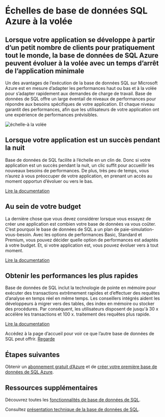 <properties
   pageTitle="Échelles de base de données SQL Azure à la volée"
   description="Découvrez comment la base de données de SQL s’adapte à la volée"
   keywords=""
   services="sql-database"
   documentationCenter=""
   authors="CarlRabeler"
   manager="jhubbard"
   editor=""/>

<tags
   ms.service="sql-database"
   ms.devlang="NA"
   ms.topic="article"
   ms.tgt_pltfrm="NA"
   ms.workload="data-management"
   ms.date="10/13/2016"
   ms.author="carlrab"/>

# <a name="azure-sql-database-scales-on-the-fly"></a>Échelles de base de données SQL Azure à la volée

## <a name="when-your-app-grows-from-a-small-number-of-customers-to-just-about-everyone-azure-sql-database-can-scale-on-the-fly-with-minimal-app-downtime"></a>Lorsque votre application se développe à partir d’un petit nombre de clients pour pratiquement tout le monde, la base de données de SQL Azure peuvent évoluer à la volée avec un temps d’arrêt de l’application minimale

Un des avantages de l’exécution de la base de données SQL sur Microsoft Azure est en mesure d’adapter les performances haut ou bas et à la volée pour s’adapter rapidement aux demandes de charge de travail. Base de données de SQL offre un large éventail de niveaux de performances pour répondre aux besoins spécifiques de votre application. Et chaque niveau garantit des performances, afin que les utilisateurs de votre application ont une expérience de performances prévisibles.

![échelle-à la volée](./media/sql-database-scale-on-the-fly/sql-database-scale-on-the-fly.png)

## <a name="when-your-app-is-an-overnight-success"></a>Lorsque votre application est un succès pendant la nuit
Base de données de SQL facilite à l’échelle en un clin de. Donc si votre application est un succès pendant la nuit, un clic suffit pour accueillir les nouveaux besoins de performances. De plus, très peu de temps, vous n’aurez à vous préoccuper de votre application, en prenant un accès au moment opportun d’évoluer ou vers le bas.

[Lire la documentation](http://go.microsoft.com/fwlink/?LinkID=787569)

## <a name="within-your-budget"></a>Au sein de votre budget  

La dernière chose que vous devez considérer lorsque vous essayez de créer une application est combien votre base de données va vous coûter. C’est pourquoi le base de données de SQL a un plan de paie-simulation-vous-besoin. Avec les options de performances Basic, Standard et Premium, vous pouvez décider quelle option de performances est adaptés à votre budget. Et, si votre application est, vous pouvez évoluer vers à tout moment.

[Lire la documentation](http://go.microsoft.com/fwlink/?LinkID=787570)

## <a name="get-the-fastest-performance"></a>Obtenir les performances les plus rapides

Base de données de SQL inclut la technologie de pointe en mémoire pour exécuter des transactions extrêmement rapides et d’effectuer des requêtes d’analyse en temps réel en même temps. Les conseillers intégrés aident les développeurs à migrer vers des tables, des index en mémoire ou stocker des procédures. Par conséquent, les utilisateurs disposent de jusqu'à 30 x accélère les transactions et 100 x. traitement des requêtes plus rapide.  

[Lire la documentation](http://go.microsoft.com/fwlink/?LinkID=787580)

Accédez à la page d’accueil pour voir ce que l’autre base de données de SQL peut offrir.
[Regarde](https://azure.microsoft.com/services/sql-database/) 

## <a name="next-steps"></a>Étapes suivantes

Obtenir un [abonnement gratuit d’Azure](https://azure.microsoft.com/get-started/) et de [créer votre première base de données de SQL Azure](sql-database-get-started.md).

## <a name="additional-resources"></a>Ressources supplémentaires

Découvrez toutes les [fonctionnalités de base de données de SQL](https://azure.microsoft.com/services/sql-database/).
 
Consultez [présentation technique de la base de données de SQL](sql-database-technical-overview.md).
